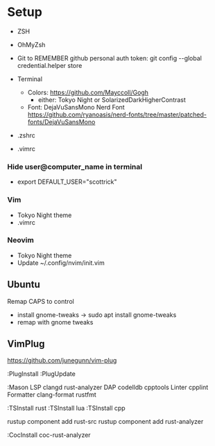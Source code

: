 # Setup

 * ZSH
 * OhMyZsh

 * Git
    to REMEMBER github personal auth token:
    git config --global credential.helper store
 
 * Terminal
    * Colors: https://github.com/Mayccoll/Gogh
        * either: Tokyo Night or SolarizedDarkHigherContrast
    * Font: DejaVuSansMono Nerd Font
        https://github.com/ryanoasis/nerd-fonts/tree/master/patched-fonts/DejaVuSansMono

 * .zshrc
 * .vimrc
 
### Hide user@computer_name in terminal
 * export DEFAULT_USER="scottrick"

### Vim
 * Tokyo Night theme
 * .vimrc
    
### Neovim
 * Tokyo Night theme
 * Update ~/.config/nvim/init.vim

## Ubuntu

Remap CAPS to control

* install gnome-tweaks -> sudo apt install gnome-tweaks
* remap with gnome tweaks

## VimPlug

 https://github.com/junegunn/vim-plug

 :PlugInstall
 :PlugUpdate

 :Mason
    LSP
        clangd
        rust-analyzer
    DAP
        codelldb
        cpptools
    Linter
        cpplint
    Formatter
        clang-format
        rustfmt

  :TSInstall rust
  :TSInstall lua
  :TSInstall cpp

  rustup component add rust-src
  rustup component add rust-analyzer

  :CocInstall coc-rust-analyzer

